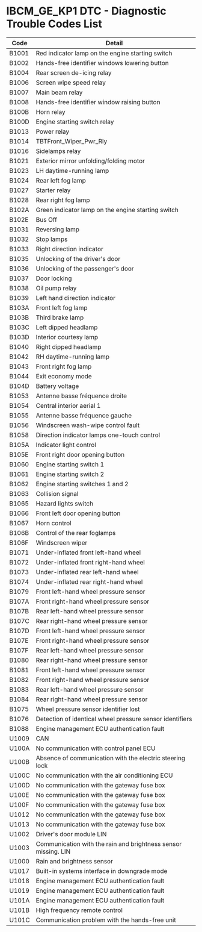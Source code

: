 # IBCM_GE_KP1 DTC - Diagnostic Trouble Codes List

| Code | Detail |
| - | - |
| B1001 | Red indicator lamp on the engine starting switch |
| B1002 | Hands-free identifier windows lowering button |
| B1004 | Rear screen de-icing relay |
| B1006 | Screen wipe speed relay |
| B1007 | Main beam relay |
| B1008 | Hands-free identifier window raising button |
| B100B | Horn relay |
| B100D | Engine starting switch relay |
| B1013 | Power relay |
| B1014 | TBTFront_Wiper_Pwr_Rly |
| B1016 | Sidelamps relay |
| B1021 | Exterior mirror unfolding/folding motor |
| B1023 | LH daytime-running lamp |
| B1024 | Rear left fog lamp |
| B1027 | Starter relay |
| B1028 | Rear right fog lamp |
| B102A | Green indicator lamp on the engine starting switch |
| B102E | Bus Off |
| B1031 | Reversing lamp |
| B1032 | Stop lamps |
| B1033 | Right direction indicator |
| B1035 | Unlocking of the driver's door |
| B1036 | Unlocking of the passenger's door |
| B1037 | Door locking |
| B1038 | Oil pump relay |
| B1039 | Left hand direction indicator |
| B103A | Front left fog lamp |
| B103B | Third brake lamp |
| B103C | Left dipped headlamp |
| B103D | Interior courtesy lamp |
| B1040 | Right dipped headlamp |
| B1042 | RH daytime-running lamp |
| B1043 | Front right fog lamp |
| B1044 | Exit economy mode |
| B104D | Battery voltage |
| B1053 | Antenne basse fréquence droite |
| B1054 | Central interior aerial 1 |
| B1055 | Antenne basse fréquence gauche |
| B1056 | Windscreen wash-wipe control fault |
| B1058 | Direction indicator lamps one-touch control |
| B105A | Indicator light control |
| B105E | Front right door opening button |
| B1060 | Engine starting switch 1 |
| B1061 | Engine starting switch 2 |
| B1062 | Engine starting switches 1 and 2 |
| B1063 | Collision signal |
| B1065 | Hazard lights switch |
| B1066 | Front left door opening button |
| B1067 | Horn control |
| B106B | Control of the rear foglamps |
| B106F | Windscreen wiper |
| B1071 | Under-inflated front left-hand wheel |
| B1072 | Under-inflated front right-hand wheel |
| B1073 | Under-inflated rear left-hand wheel |
| B1074 | Under-inflated rear right-hand wheel |
| B1079 | Front left-hand wheel pressure sensor |
| B107A | Front right-hand wheel pressure sensor |
| B107B | Rear left-hand wheel pressure sensor |
| B107C | Rear right-hand wheel pressure sensor |
| B107D | Front left-hand wheel pressure sensor |
| B107E | Front right-hand wheel pressure sensor |
| B107F | Rear left-hand wheel pressure sensor |
| B1080 | Rear right-hand wheel pressure sensor |
| B1081 | Front left-hand wheel pressure sensor |
| B1082 | Front right-hand wheel pressure sensor |
| B1083 | Rear left-hand wheel pressure sensor |
| B1084 | Rear right-hand wheel pressure sensor |
| B1075 | Wheel pressure sensor identifier lost |
| B1076 | Detection of identical wheel pressure sensor identifiers |
| B1088 | Engine management ECU authentication fault |
| U1009 | CAN |
| U100A | No communication with control panel ECU |
| U100B | Absence of communication with the electric steering lock |
| U100C | No communication with the air conditioning ECU |
| U100D | No communication with the gateway fuse box |
| U100E | No communication with the gateway fuse box |
| U100F | No communication with the gateway fuse box |
| U1012 | No communication with the gateway fuse box |
| U1013 | No communication with the gateway fuse box |
| U1002 | Driver's door module LIN |
| U1003 | Communication with the rain and brightness sensor missing. LIN |
| U1000 | Rain and brightness sensor |
| U1017 | Built-in systems interface in downgrade mode |
| U1018 | Engine management ECU authentication fault |
| U1019 | Engine management ECU authentication fault |
| U101A | Engine management ECU authentication fault |
| U101B | High frequency remote control |
| U101C | Communication problem with the hands-free unit |
